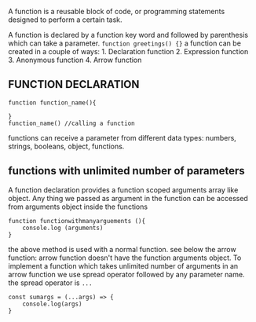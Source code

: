 A function is a reusable block of code, or programming statements designed to perform a certain task.

A function is declared by a function key word and followed by parenthesis which can take a parameter.
    `function greetings() {}`
a function can be created in a couple of ways:
    1. Declaration function
    2. Expression function
    3. Anonymous function
    4. Arrow function

## FUNCTION DECLARATION
```
function function_name(){

}
function_name() //calling a function
```

functions can receive a parameter from different data types: numbers, strings, booleans, object, functions.

## functions with unlimited number of parameters
A function declaration provides a function scoped arguments array like object. Any thing we passed as argument in the function can be accessed from arguments object inside the functions
```
function functionwithmanyarguements (){
    console.log (arguments)
}
```
the above method is used with a normal function.
see below the arrow function:
arrow function doesn't have the function arguments object. To implement a function which takes unlimited number of arguments in an arrow function we use spread operator followed by any parameter name. 
the spread operator is `...`
```
const sumargs = (...args) => {
    console.log(args)
}
```